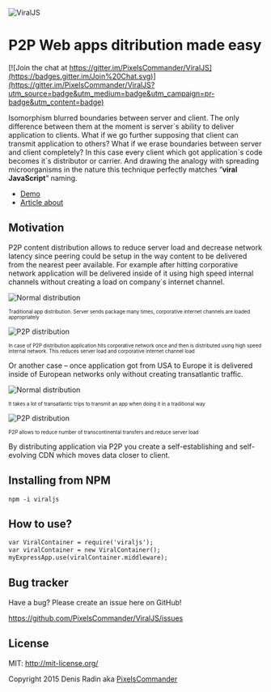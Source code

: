 ![ViralJS](https://github.com/PixelsCommander/ViralJS/blob/master/figures/logo-small.png?raw=true)

P2P Web apps ditribution made easy
==================================

[![Join the chat at https://gitter.im/PixelsCommander/ViralJS](https://badges.gitter.im/Join%20Chat.svg)](https://gitter.im/PixelsCommander/ViralJS?utm_source=badge&utm_medium=badge&utm_campaign=pr-badge&utm_content=badge)

Isomorphism blurred boundaries between server and client. The only difference between them at the moment is server\`s ability to deliver application to clients. What if we go further supposing that client can transmit application to others? What if we erase boundaries between server and client completely? In this case every client which got application\`s code becomes it`s distributor or carrier. And drawing the analogy with spreading microorganisms in the nature this technique perfectly matches “**viral JavaScript**“ naming.

- [Demo](http://pixelscommander.com:3000)
- [Article about](http://pixelscommander.com/en/interactive-revolution/what-is-beyond-isomorphic/)

Motivation
----------
P2P content distribution allows to reduce server load and decrease network latency since peering could be setup in the way content to be delivered from the nearest peer available. For example after hitting corporative network application will be delivered inside of it using high speed internal channels without creating a load on company`s internet channel.

![Normal distribution](https://github.com/PixelsCommander/ViralJS/blob/master/figures/normal_m.png?raw=true)

<sub><sup>Traditional app distribution. Server sends package many times, corporative internet channels are loaded appropriately</sup></sub>

![P2P distribution](https://github.com/PixelsCommander/ViralJS/blob/master/figures/p2p_m.png?raw=true)

<sub><sup>In case of P2P distribution application hits corporative network once and then is distributed using high speed internal network. This reduces server load and corporative internet channel load</sup></sub>

Or another case – once application got from USA to Europe it is delivered inside of European networks only without creating transatlantic traffic.

![Normal distribution](https://github.com/PixelsCommander/ViralJS/blob/master/figures/normal_world_m.png?raw=true)

<sub><sup>It takes a lot of transatlantic trips to transmit an app when doing it in a traditional way</sup></sub>

![P2P distribution](https://github.com/PixelsCommander/ViralJS/blob/master/figures/p2p_world_m.png?raw=true)

<sub><sup>P2P allows to reduce number of transcontinental transfers and reduce server load</sup></sub>

By distributing application via P2P you create a self-establishing and self-evolving CDN which moves data closer to client.

Installing from NPM
-------------------
`npm -i viraljs`

How to use?
-----------

```html
var ViralContainer = require('viraljs');
var viralContainer = new ViralContainer();
myExpressApp.use(viralContainer.middleware);
```

Bug tracker
-----------

Have a bug? Please create an issue here on GitHub!

https://github.com/PixelsCommander/ViralJS/issues

License
-------
MIT: http://mit-license.org/

Copyright 2015 Denis Radin aka [PixelsCommander](http://pixelscommander.com)